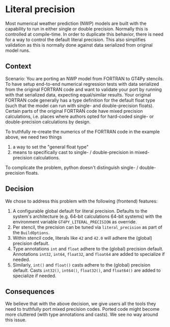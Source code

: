 # Literal precision

Most numerical weather prediction (NWP) models are built with the capability to run in either single or double precision.
Normally this is controlled at compile-time.
In order to duplicate this behavior, there is need for a way to control the default literal precision.
This also simplifies validation as this is normally done against data serialized from original model runs.

## Context

Scenario: You are porting an NWP model from FORTRAN to GT4Py stencils.
To have setup end-to-end numerical regression tests with data serialized from the original FORTRAN code and want to validate your port by running with that serialized data, expecting equal/similar results.
Your original FORTRAN code generally has a type definition for the default float type (such that the model can run with single- and double-precision floats).
Certain parts of the original FORTRAN code have mixed precision calculations, i.e. places where authors opted for hard-coded single- or double-precision calculations by design.

To truthfully re-create the numerics of the FORTRAN code in the example above, we need two things

1. a way to set the "general float type"
2. means to specifically cast to single- / double-precision in mixed-precision calculations.

To complicate the problem, python doesn't distinguish single- / double-precision floats.

## Decision

We chose to address this problem with the following (frontend) features:

1. A configurable global default for literal precision. Defaults to the system's architecture (e.g. 64-bit calculations 64-bit systems) with the environment variable `GT4PY_LITERAL_PRECISION` as override.
2. Per stencil, the precision can be tuned via `literal_precision` as part of the `BuildOptions`.
3. Within stencil code, literals like `42` and `42.0` will adhere the (global) precision default.
4. Type annotations `int` and `float` adhere to the (global) precision default. Annotations `int32`, `int64`, `float32`, and `float64` are added to specialize if needed.
5. Similarly, `int()` and `float()` casts adhere to the (global) precision default. Casts `int32()`, `int64()`, `float32()`, and `float64()` are added to specialize if needed.

## Consequences

We believe that with the above decision, we give users all the tools they need to truthfully port mixed precision codes. Ported code might become more cluttered (with type annotations and casts). We see no way around this issue.
